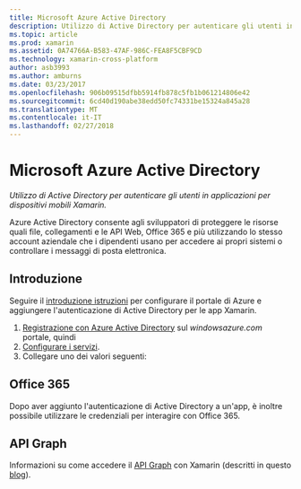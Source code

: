 ```yaml
---
title: Microsoft Azure Active Directory
description: Utilizzo di Active Directory per autenticare gli utenti in applicazioni per dispositivi mobili Xamarin.
ms.topic: article
ms.prod: xamarin
ms.assetid: 0A74766A-B583-47AF-986C-FEA8F5CBF9CD
ms.technology: xamarin-cross-platform
author: asb3993
ms.author: amburns
ms.date: 03/23/2017
ms.openlocfilehash: 906b09515dfbb5914fb878c5fb1b061214806e42
ms.sourcegitcommit: 6cd40d190abe38edd50fc74331be15324a845a28
ms.translationtype: MT
ms.contentlocale: it-IT
ms.lasthandoff: 02/27/2018
---
```

# <a name="microsoft-azure-active-directory"></a>Microsoft Azure Active Directory

_Utilizzo di Active Directory per autenticare gli utenti in applicazioni per dispositivi mobili Xamarin._


Azure Active Directory consente agli sviluppatori di proteggere le risorse quali file, collegamenti e le API Web, Office 365 e più utilizzando lo stesso account aziendale che i dipendenti usano per accedere ai propri sistemi o controllare i messaggi di posta elettronica.

## <a name="getting-started"></a>Introduzione

Seguire il [introduzione istruzioni](~/cross-platform/data-cloud/active-directory/get-started/index.md) per configurare il portale di Azure e aggiungere l'autenticazione di Active Directory per le app Xamarin.

1. [Registrazione con Azure Active Directory](~/cross-platform/data-cloud/active-directory/get-started/register.md) sul *windowsazure.com* portale, quindi
2. [Configurare i servizi](~/cross-platform/data-cloud/active-directory/get-started/configure.md).
3. Collegare uno dei valori seguenti:

## <a name="office-365"></a>Office 365

Dopo aver aggiunto l'autenticazione di Active Directory a un'app, è inoltre possibile utilizzare le credenziali per interagire con Office 365.

## <a name="graph-api"></a>API Graph

Informazioni su come accedere il [API Graph](~/cross-platform/data-cloud/active-directory/graph.md) con Xamarin (descritti in questo [blog](http://blog.xamarin.com/authenticate-xamarin-mobile-apps-using-azure-active-directory/)).

